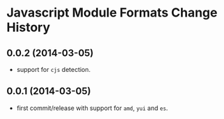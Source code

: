 Javascript Module Formats Change History
========================================

0.0.2 (2014-03-05)
------------------

* support for `cjs` detection.

0.0.1 (2014-03-05)
------------------

* first commit/release with support for `amd`, `yui` and `es`.
